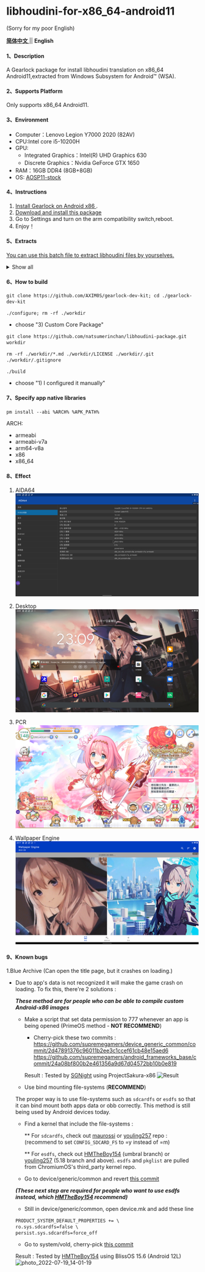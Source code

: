 # libhoudini-for-x86_64-android11
(Sorry for my poor English)

[ **简体中文** ](README_zh_cn.md) || **English** 

#### 1、Description
A Gearlock package for install libhoudini translation on x86_64 Android11,extracted from Windows Subsystem for Android™️ (WSA).

#### 2、Supports Platform
Only supports x86_64 Android11.

#### 3、Environment

- Computer：Lenovo Legion Y7000 2020 (82AV)
- CPU:Intel core i5-10200H
- GPU:
  + Integrated Graphics：Intel(R) UHD Graphics 630
  + Discrete Graphics：Nvidia GeForce GTX 1650
- RAM：16GB DDR4 (8GB+8GB)
- OS: [AOSP11-stock](https://sourceforge.net/projects/blissos-dev/files/Android-Generic/PC/aosp/stock/11/)

#### 4、Instructions

1. [Install Gearlock on Android x86 ](https://wiki.supreme-gamers.com/gearlock/user-guide/installation-and-updating/).
2. [Download and install this package](https://github.com/natsumerinchan/libhoudini-for-x86_64-android11/releases)
3. Go to Settings and turn on the arm compatibility switch,reboot.
4. Enjoy！

#### 5、Extracts

[You can use this batch file to extract libhoudini files by yourselves.](https://gist.github.com/natsumerinchan/b7a44acadfa66d0e07ead299423695c4)

<details>
<summary>Show all</summary>

1. Arm_32(armeabi,armeabi-v7a)
- /system/bin/houdini
- /system/bin/arm/linker
- /system/lib/libhoudini.so
- /system/lib/arm/*

1. Arm_64(arm64-v8a)
- /system/bin/houdini64
- /system/bin/arm64/linker64
- /system/lib64/libhoudini.so
- /system/lib64/arm64/*

</details>

#### 6、How to build

```
git clone https://github.com/AXIM0S/gearlock-dev-kit; cd ./gearlock-dev-kit
```

```
./configure; rm -rf ./workdir 
```
- choose "3) Custom Core Package"

```
git clone https://github.com/natsumerinchan/libhoudini-package.git workdir
```

```
rm -rf ./workdir/*.md ./workdir/LICENSE ./workdir/.git ./workdir/.gitignore
```

```
./build
``` 
- choose "1) I configured it manually"

#### 7、Specify app native libraries

`pm install --abi %ARCH% %APK_PATH% `

ARCH:
- armeabi
- armeabi-v7a
- arm64-v8a
- x86
- x86_64

#### 8、Effect
1. AIDA64
![AIDA64](https://raw.githubusercontent.com/natsumerinchan/My_Own_Drawing_Bed/main/libhoudini-for-x86_64-android11/AIDA64.png)

2. Desktop
![Desktop](https://raw.githubusercontent.com/natsumerinchan/My_Own_Drawing_Bed/main/libhoudini-for-x86_64-android11/Desktop.png)

3. PCR
![PCR](https://raw.githubusercontent.com/natsumerinchan/My_Own_Drawing_Bed/main/libhoudini-for-x86_64-android11/PCR.png)

4. Wallpaper Engine
![Wallpaper Engine](https://raw.githubusercontent.com/natsumerinchan/My_Own_Drawing_Bed/main/libhoudini-for-x86_64-android11/Wallpaper_Engine.png)

#### 9、Known bugs
1.Blue Archive (Can open the title page, but it crashes on loading.)
- Due to app's data is not recognized it will make the game crash on loading. To fix this, there're 2 solutions :
   
   ***These method are for people who can be able to compile custom Android-x86 images***
  + Make a script that set data permission to 777 whenever an app is being opened (PrimeOS method - **NOT RECOMMEND**)
    * Cherry-pick these two commits :
    https://github.com/supremegamers/device_generic_common/commit/2d47891376c96011b2ee3c1ccef61cb48e15aed6
    https://github.com/supremegamers/android_frameworks_base/commit/24a08bf800b2e461356a9d67d04572bb10b0e819
   
    Result : Tested by [SGNight](https://github.com/SGNight) using ProjectSakura-x86
   ![Result](https://cdn.discordapp.com/attachments/631759304097267712/967155258985943090/IMG_20220423_013402.jpg)
   
   + Use bind mounting file-systems (**RECOMMEND**)
   
   The proper way is to use file-systems such as `sdcardfs` or `esdfs` so that it can bind mount both apps data or obb correctly. This method is still being used by Android devices today.      

     * Find a kernel that include the file-systems :
        
        ** For `sdcardfs`, check out [maurossi](https://github.com/maurossi/linux) or [youling257](https://github.com/youling257/android-mainline) repo : 
        (recommend to set `CONFIG_SDCARD_FS` to =y instead of =m)
        
        ** For `esdfs`, check out [HMTheBoy154](https://github.com/hmtheboy154/Darkmatter-kernel) (umbral branch) or [youling257](https://github.com/youling257/android-mainline) (5.18 branch and above). `esdfs` and `pkglist` are pulled from ChromiumOS's third_party kernel repo.
        
    * Go to device/generic/common and revert [this commit](https://github.com/supremegamers/device_generic_common/commit/ff34d6d549f026156188cf1467f26628e5cac658)
    
    ***(These next step are required for people who want to use esdfs instead, which [HMTheBoy154](https://github.com/hmtheboy154/) recommend)***
    * Still in device/generic/common, open device.mk and add these line 
    ```
    PRODUCT_SYSTEM_DEFAULT_PROPERTIES += \
    ro.sys.sdcardfs=false \
    persist.sys.sdcardfs=force_off
    ```
    
    * Go to system/vold, cherry-pick [this commit](https://github.com/supremegamers/platform_system_vold/commit/17ab73250d5acee423bd98fc885f87783baf9bd7) 
    
    Result : Tested by [HMTheBoy154](https://github.com/hmtheboy154) using BlissOS 15.6 (Android 12L)
    ![photo_2022-07-19_14-01-19](https://user-images.githubusercontent.com/39849246/179693211-a6a711a0-a968-418e-bfb0-aef289d34f54.jpg)

    
